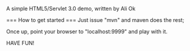 A simple HTML5/Servlet 3.0 demo, written by Ali Ok

=== How to get started ===
Just issue "mvn" and maven does the rest;

Once up, point your browser to "localhost:9999" and play with it.

HAVE FUN!
